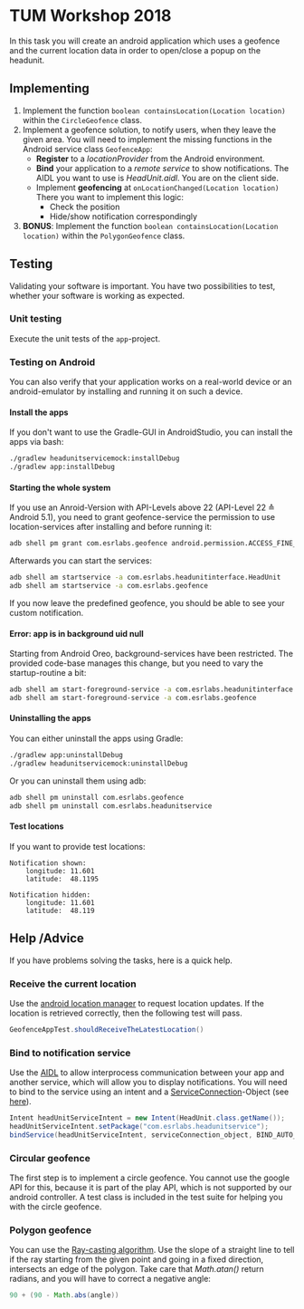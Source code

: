 # TUM Workshop 2018

In this task you will create an android application which uses a geofence and the current location data in order to open/close a popup on the headunit.

## Implementing
1. Implement the function `boolean containsLocation(Location location)` within the `CircleGeofence` class. 
2. Implement a geofence solution, to notify users, when they leave the given area. You will need to implement the missing functions in the Android service class `GeofenceApp`:
	- **Register** to a *locationProvider* from the Android environment.
	- **Bind** your application to a *remote service* to show notifications. The AIDL you want to use is *HeadUnit.aidl*. You are on the client side.
	- Implement **geofencing** at `onLocationChanged(Location location)`  
	There you want to implement this logic:
		- Check the position
		- Hide/show notification correspondingly
3. **BONUS**: Implement the function `boolean containsLocation(Location location)` within the `PolygonGeofence` class. 

## Testing
Validating your software is important. You have two possibilities to test, whether your software is working as expected.
### Unit testing
Execute the unit tests of the `app`-project.

### Testing on Android
You can also verify that your application works on a real-world device or an android-emulator by installing and running it on such a device.

#### Install the apps
If you don't want to use the Gradle-GUI in AndroidStudio, you can install the apps via bash:

```bash
./gradlew headunitservicemock:installDebug
./gradlew app:installDebug
```

#### Starting the whole system
If you use an Anroid-Version with API-Levels above 22 (API-Level 22 &#x2259; Android 5.1), you need to grant geofence-service the permission to use location-services after installing and before running it:

```bash
adb shell pm grant com.esrlabs.geofence android.permission.ACCESS_FINE_LOCATION
```

Afterwards you can start the services:

```bash
adb shell am startservice -a com.esrlabs.headunitinterface.HeadUnit
adb shell am startservice -a com.esrlabs.geofence
```

If you now leave the predefined geofence, you should be able to see your custom notification.

#### Error: app is in background uid null
Starting from Android Oreo, background-services have been restricted. The provided code-base manages this change, but you need to vary the startup-routine a bit:

```bash
adb shell am start-foreground-service -a com.esrlabs.headunitinterface.HeadUnit
adb shell am start-foreground-service -a com.esrlabs.geofence
```

#### Uninstalling the apps
You can either uninstall the apps using Gradle:

```bash
./gradlew app:uninstallDebug
./gradlew headunitservicemock:uninstallDebug
```

Or you can uninstall them using adb:

```bash
adb shell pm uninstall com.esrlabs.geofence
adb shell pm uninstall com.esrlabs.headunitservice
```


#### Test locations
If you want to provide test locations:

	Notification shown:
		longitude: 11.601
		latitude:  48.1195
		
	Notification hidden:
		longitude: 11.601
		latitude:  48.119


## Help /Advice
If you have problems solving the tasks, here is a quick help.

### Receive the current location 

Use the [android location manager](http://developer.android.com/reference/android/location/LocationManager.html) to request location updates. If the location is retrieved correctly, then the following test will pass.

```java
GeofenceAppTest.shouldReceiveTheLatestLocation()
```

### Bind to notification service

Use the [AIDL](http://developer.android.com/guide/components/aidl.html) to allow interprocess communication between your app and another service, which will allow you to display notifications. You will need to bind to the service using an intent and a [ServiceConnection](http://developer.android.com/reference/android/content/ServiceConnection.html)-Object (see [here](http://developer.android.com/guide/components/aidl.html#Expose)).

```java
Intent headUnitServiceIntent = new Intent(HeadUnit.class.getName());
headUnitServiceIntent.setPackage("com.esrlabs.headunitservice");
bindService(headUnitServiceIntent, serviceConnection_object, BIND_AUTO_CREATE);
```

### Circular geofence

The first step is to implement a circle geofence. You cannot use the google API for this, because it is part of the play API, which is not supported by our android controller. A test class is included in the test suite for helping you with the circle geofence.

### Polygon geofence

You can use the [Ray-casting algorithm](https://en.wikipedia.org/wiki/Point_in_polygon). Use the slope of a straight line to tell if the ray starting from the given point and going in a fixed direction, intersects an edge of the polygon. Take care that *Math.atan()* return radians, and you will have to correct a negative angle:

```java
90 + (90 - Math.abs(angle))
```
